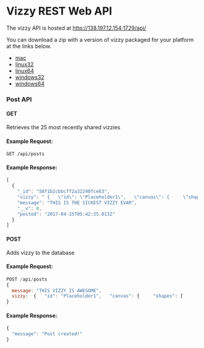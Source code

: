 # Vizzy REST Web API

The vizzy API is hosted at http://138.197.12.154:1729/api/

You can download a zip with a version of vizzy packaged for your platform at the links below.

- [mac](http://138.197.12.154:1729/api/mac)  
- [linux32](http://138.197.12.154:1729/api/linux32)  
- [linux64](http://138.197.12.154:1729/api/linux64)  
- [windows32](http://138.197.12.154:1729/api/windows32)  
- [windows64](http://138.197.12.154:1729/api/windows64)  

### Post API


#### GET  
Retrieves the 25 most recently shared vizzies  
  
#### Example Request:  
`GET /api/posts`

#### Example Response:
```javascript
[
  {
    "_id": "58f1b2cbbcff2a32240fce63",
    "vizzy": " {   \"id\": \"Placeholder1\",   \"canvas\": {     \"shapes\": [       {         \"id\": \"Ellipse 1\",         \"positionLink\": \"beat\",         \"position\": {           \"minX\": 1000,           \"maxX\": 1000,           \"minY\": 500,           \"maxY\": 500         },         \"type\": \"ellipse\",         \"angleLink\": \"beat\",         \"minAngle\": 0,         \"maxAngle\": 90,         \"colorLink\": \"beat\",         \"minColor\": {           \"red\": 255,           \"green\": 76,           \"blue\": 165         },         \"minOpacity\": 100,         \"maxOpacity\": 100,         \"maxColor\": {           \"red\": 0,           \"green\": 255,           \"blue\": 0         },         \"sizeLink\": \"beat\",         \"minWidth\": 1500,         \"maxWidth\": 3000,         \"minHeight\": 1000,         \"maxHeight\": 2000,         \"isSelected\": true       }     ]   } }",
    "message": "THIS IS THE SICKEST VIZZY EVAR",
    "__v": 0,
    "posted": "2017-04-15T05:42:35.013Z"
  }
]
```


#### POST  
Adds vizzy to the database 
  
#### Example Request:  
```javascript
POST /api/posts
{
  message: "THIS VIZZY IS AWESOME",
  vizzy:  {   "id": "Placeholder1",   "canvas": {     "shapes": [       {         "id": "Ellipse 1",         "positionLink": "beat",         "position": {           "minX": 1000,           "maxX": 1000,           "minY": 500,           "maxY": 500         },         "type": "ellipse",         "angleLink": "beat",         "minAngle": 0,         "maxAngle": 90,         "colorLink": "beat",         "minColor": {           "red": 255,           "green": 76,           "blue": 165         },         "minOpacity": 100,         "maxOpacity": 100,         "maxColor": {           "red": 0,           "green": 255,           "blue": 0         },         "sizeLink": "beat",         "minWidth": 1500,         "maxWidth": 3000,         "minHeight": 1000,         "maxHeight": 2000,         "isSelected": true       }     ]   } }
}
```

#### Example Response:
```javascript
{
  "message": "Post created!"
}
```
